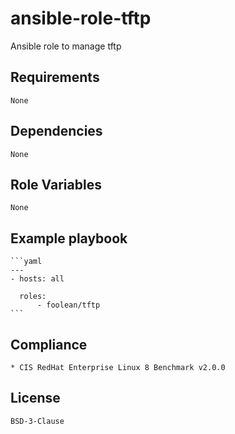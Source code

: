 # ansible-role-tftp

Ansible role to manage tftp


## Requirements

    None


## Dependencies

    None


## Role Variables

    None


## Example playbook

    ```yaml
    ---
    - hosts: all

      roles:
          - foolean/tftp
    ```


## Compliance

    * CIS RedHat Enterprise Linux 8 Benchmark v2.0.0


## License

    BSD-3-Clause
